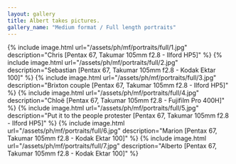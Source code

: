 ```yaml
---
layout: gallery
title: Albert takes pictures.
gallery_name: "Medium format / Full length portraits"
---
```


{% include image.html url="/assets/ph/mf/portraits/full/1.jpg" description="Chris [Pentax 67, Takumar 105mm f2.8 - Ilford HP5]" %}
{% include image.html url="/assets/ph/mf/portraits/full/2.jpg" description="Sebastian [Pentax 67, Takumar 105mm f2.8 - Kodak Ektar 100]" %}
{% include image.html url="/assets/ph/mf/portraits/full/3.jpg" description="Brixton couple [Pentax 67, Takumar 105mm f2.8 - Ilford HP5]" %}
{% include image.html url="/assets/ph/mf/portraits/full/4.jpg" description="Chloë [Pentax 67, Takumar 105mm f2.8 - Fujifilm Pro 400H]" %}
{% include image.html url="/assets/ph/mf/portraits/full/5.jpg" description="Put it to the people protester [Pentax 67, Takumar 105mm f2.8 - Ilford HP5]" %}
{% include image.html url="/assets/ph/mf/portraits/full/6.jpg" description="Marion [Pentax 67, Takumar 105mm f2.8 - Kodak Ektar 100]" %}
{% include image.html url="/assets/ph/mf/portraits/full/7.jpg" description="Alberto [Pentax 67, Takumar 105mm f2.8 - Kodak Ektar 100]" %}

